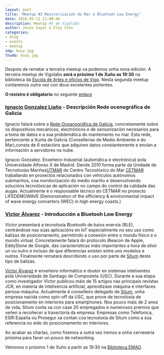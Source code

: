 ```yaml
---
layout: post
title: "Meetup #3 Monitorización do Mar e Bluetooh Low Energy"
date: 2016-05-11 11:00:46
description: Meetup #3 de Vigolabs
author: Jesús Sayar & Eloy Coto
categories:
- blog
- events
- meetup
img: buoy.jpg
thumb: buoy.jpg
---
```



Despois de rematar a terceira meetup xa podemos unha nova edición. A terceira
meetup de Vigolabs **será o próximo 1 de Xuño as 19:30** na biblioteca da
[Escola de Artes e oficios de
Vigo](https://www.google.es/maps/dir/''/emao+vigo/@42.2376152,-8.7896432,12z/data=!3m1!4b1!4m8!4m7!1m0!1m5!1m1!1s0xd2f6269934ff289:0x5c679db099dd2018!2m2!1d-8.7196033!2d42.2376365).
Nesta segunda meetup contaremos outra vez con dous excelentes poñentes.

**O rexistro é obligatorio** no seguinte
[enlace](https://www.eventbrite.es/e/entradas-meetup-2-luis-miranda-e-miguel-gil-24888849218)

<!--more-->

### [Ignacio Gonzalez Liaño](http://www.cetmar.org/#) - Descripción Rede ocenográfica de Galicia

Ignacio falará sobre a [Rede Oceanográfica de
Galicia](http://www2.meteogalicia.es/galego/observacion/plataformas/plataformas.asp),
concretamente sobre os dispositivos mecánicos, electrónicos e de sensorización
necesarios para a toma de datos e a sua problemática do mantemento no mar. Esta
rede, pertencente a Xunta de Galicia (Consellerias de Medio Ambiente e do
Mar),consta de 6 estacións que adquiren datos constantemente e envían a
información a servidores na nube.

Ignacio González. Enxeñeiro Industrial (automática e electrónica) pola
Universidade Alfonso X de Madrid. Dende 2010 forma parte da Unidade de
Tecnoloxías Mariñas[UTMAR](http://www.utm.csic.es/) do Centro Tecnolóxico do
Mar [CETMAR](http://www.cetmar.org/) traballando en proxectos relacionados con
vehículos autónomos submariños, coa monitorización do medio mariño e
desenvolvendo solucións tecnolóxicas de aplicación no campo do control da
calidade das augas.  Actualmente é o responsable técnico do CETMAR no proxecto
LIFEDEMOWAVE (Demonstration of the efficiency & environmental impact of wave
energy converters (WEC) in high energy coasts.)

### [Víctor Álvarez](https://www.linkedin.com/in/victoras) - Introducción a Bluetooh Low Energy

Víctor presentará a tecnoloxía Bluetooth de baixa enerxía (BLE), centrándose
nas súas aplicacións en IoT especialmente no seu uso como balizas de
posicionamento, permitindo a conexión entre o mundo físico e o mundo virtual.
Concretamente falará do protocolo iBeacon de Apple, EddyStone de Google, das
características máis importantes a hora de elixir un ou outro e incluso de que
diferencias existen entre uns modelos e outros. Finalmente rematará describindo
o uso por parte de [Situm](https://situm.es/) deste tipo de balizas.

[Víctor Álvarez](https://www.linkedin.com/in/victoras) é enxeñeiro informático
e doutor en sistemas intelixentes pola Universidade de Santiago de Compostela
(USC). Durante a sua etapa como investigador Víctor publicou máis de 15 artigos
nas principais revistas JCR, en materia de intelixencia artificial, aprendizaxe
máquina e interfaces persoa-máquina. Actualmente é conselleiro delegado de
[Situm](https://situm.es), unha empresa nacida como spin-off da USC, que prove
de tecnoloxía de posicionamento en interiores para smartphones. Nos pouco máis
de 2 anos de vida, Situm conta xa con case 20 empregados e numerosos premios
que veñen a recoñecer a traxectoria da empresa. Empresas como Telefonica, ESRI
España ou Prosegur xa contan coa tecnoloxía de Situm como a súa referencia no
eido do posicionamento en interiores.

Ao acabar as charlas, como fixemos a outra vez iremos a unha cervexería próxima
para facer un pouco de networking.

Vémonos o próximo 1 de Xuño a partir as 19:30 na [Biblioteca
EMAO](https://twitter.com/bibliotecaemao).
